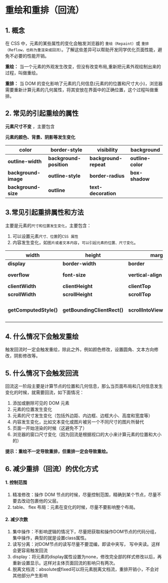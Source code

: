 # 重绘和重排（回流）

## 1. 概念

在 CSS 中，元素的某些属性的变化会触发浏览器的 `重绘（Repaint）`或 `重排（Reflow，也称为重渲染或回流）`。了解这些差异可以帮助开发同学优化页面性能，避免不必要的性能开销。

**重绘：** 当一个元素的外观发生改变，但没有改变布局,重新把元素外观绘制出来的过程，叫做重绘。

**重排：** 当 DOM 的变化影响了元素的几何信息(元素的的位置和尺寸大小)，浏览器需要重新计算元素的几何属性，将其安放在界面中的正确位置，这个过程叫做重排。

## 2. 常见的引起重绘的属性

**元素尺寸不变** ，主要包含

**元素的颜色、背景、阴影等发生变化**

| **color**            | **border-style**        | **visibility**        | **background**    |
| -------------------- | ----------------------- | --------------------- | ----------------- |
| **outline-width**    | **background-position** | **background-repeat** | **outline-color** |
| **background-image** | **outline-style**       | **border-radius**     | **box-shadow**    |
| **background-size**  | **outline**             | **text-decoration**   |                   |

## 3.常见引起重排属性和方法

主要是元素的`尺寸和位置发生变化`，主要包含：

1. 可以设置元素`尺寸、位置`的`CSS 属性`
1. 内容发生变化，如`图片或者文本内容`，`可以引起元素的位置、尺寸变化`。

| **width**              | **height**                  | **margin**                   | **padding**         |
| ---------------------- | --------------------------- | ---------------------------- | ------------------- |
| **display**            | **border-width**            | **border**                   | **position**        |
| **overflow**           | **font-size**               | **vertical-align**           | **min-height**      |
| **clientWidth**        | **clientHeight**            | **clientTop**                | **clientLeft**      |
| **scrollWidth**        | **scrollHeight**            | **scrollTop**                | **scrollLeft**      |
| **getComputedStyle()** | **getBoundingClientRect()** | **scrollIntoViewIfNeeded()** | **伪类：如：hover** |

## 4. 什么情况下会触发重绘

触发回流时一定会触发重绘，除此之外，例如颜色修改，设置圆角、文本方向修改，阴影修改等。

## 5. 什么情况下会触发回流

回流这一阶段主要是计算节点的位置和几何信息，那么当页面布局和几何信息发生变化的时候，就需要回流，如下面情况：

1. 添加或删除可见的 DOM 元素
2. 元素的位置发生变化
3. 元素的尺寸发生变化（包括外边距、内边框、边框大小、高度和宽度等）
4. 内容发生变化，比如文本变化或图片被另一个不同尺寸的图片所替代
5. 页面一开始渲染的时候（这避免不了）
6. 浏览器的窗口尺寸变化（因为回流是根据视口的大小来计算元素的位置和大小的）

**提示：重绘不一定导致重排，但重排一定会导致重绘。**

## 6. 减少重排（回流）的优化方式

#### 1. 控制范围

1. 精准修改：操作 DOM 节点的时候，尽量控制范围，精确到某个节点，尽量不要去改动包裹他的父层。
2. table、 flex 布局：元素在变化的时候，尽量不要影响整个布局。

#### 2. 减少次数

1. 集中操作：不影响逻辑的情况下，尽量把获取和操作DOM节点的代码分组，集中操作，典型的就是设置class属性。
2. 读写分离：对DOM节点的读写尽量不要混编，即读中夹写， 写中夹读。这样会更容易触发回流
3. display：将元素的display属性设置为none，修改完全部的样式修改以后，再重新设置显示。这样对主体页面回流的影响只有两次。
4. 脱离文档流：absolute或fixed可以将元素脱离文档流，重排开销小，不会对其他部分产生影响
